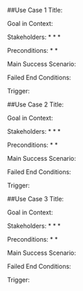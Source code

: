 ##Use Case 1
Title: 

Goal in Context: 

Stakeholders: 
* 
* 
* 

Preconditions: 
* 
* 

Main Success Scenario:

Failed End Conditions: 

Trigger: 

##Use Case 2
Title: 

Goal in Context: 

Stakeholders: 
* 
* 
* 

Preconditions: 
* 
* 

Main Success Scenario:

Failed End Conditions: 

Trigger: 

##Use Case 3
Title: 

Goal in Context: 

Stakeholders: 
* 
* 
* 

Preconditions: 
* 
* 

Main Success Scenario:

Failed End Conditions: 

Trigger: 
